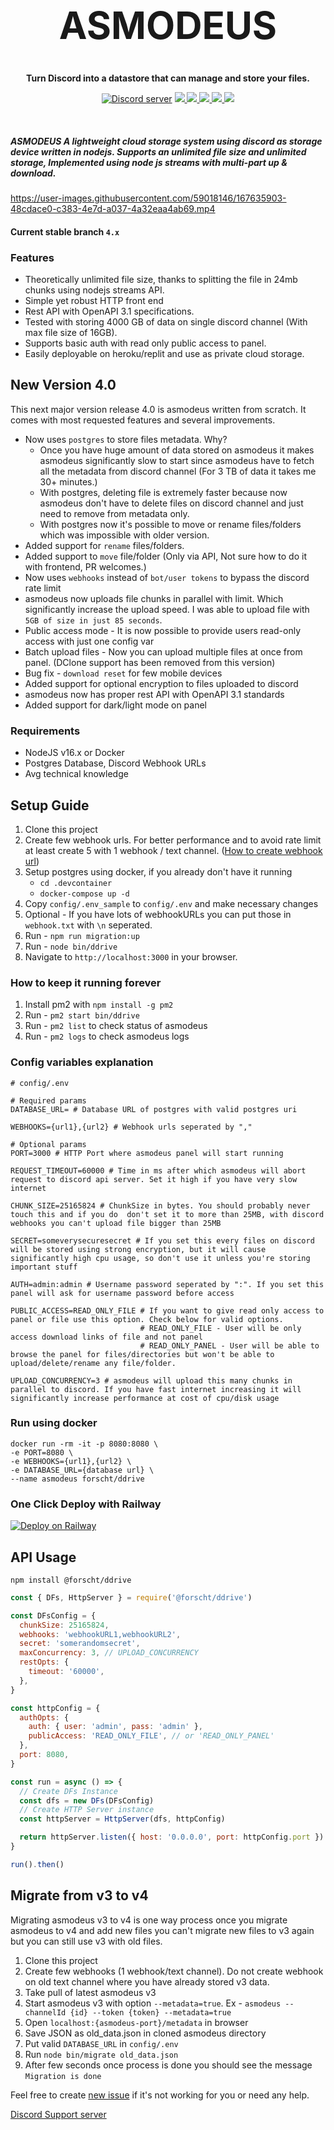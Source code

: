 <h1 align="center" style="font-size: 60px"> ASMODEUS </h1>

<p align="center"><strong> Turn Discord into a datastore that can manage and store your files. </strong></p>
<p align="center">
    <a href="https://discord.gg/3TCZRYafhW">
        <img src="https://img.shields.io/discord/1020806104881561754?color=5865F2&logo=discord&logoColor=white" alt="Discord server" /></a>
    <a href="https://github.com/academicgit/asmodeus/actions/workflows/lint.yml">
        <img src="https://github.com/academicgit/asmodeus/actions/workflows/lint.yml/badge.svg">
    </a>
    <a href="https://hub.docker.com/r/academicgit/asmodeus">
        <img src="https://img.shields.io/docker/v/academicgit/asmodeus?logo=docker">
    </a>
    <a href="https://hub.docker.com/r/academicgit/asmodeus">
        <img src="https://img.shields.io/docker/pulls/academicgit/asmodeus.svg?logo=docker">
    </a>
    <a href="https://github.com/academicgit/asmodeus/actions/workflows/codeql-analysis.yml">
        <img src="https://github.com/academicgit/asmodeus/actions/workflows/codeql-analysis.yml/badge.svg">
    </a>
    <a href="https://github.com/academicgit/asmodeus/blob/v2/LICENSE">
        <img src="https://img.shields.io/badge/License-MIT-yellow.svg">
    </a>

</p>
<br>

##### **ASMODEUS** A lightweight cloud storage system using discord as storage device written in nodejs. Supports an unlimited file size and unlimited storage, Implemented using node js streams with multi-part up & download.

https://user-images.githubusercontent.com/59018146/167635903-48cdace0-c383-4e7d-a037-4a32eaa4ab69.mp4

#### Current stable branch `4.x`


### Features
- Theoretically unlimited file size, thanks to splitting the file in 24mb chunks using nodejs streams API.
- Simple yet robust HTTP front end 
- Rest API with OpenAPI 3.1 specifications.
- Tested with storing 4000 GB of data on single discord channel (With max file size of 16GB).
- Supports basic auth with read only public access to panel.
- Easily deployable on heroku/replit and use as private cloud storage.

## New Version 4.0


This next major version release 4.0 is asmodeus written from scratch. It comes with most requested features and several improvements.

- Now uses `postgres` to store files metadata. Why?
  - Once you have huge amount of data stored on asmodeus it makes asmodeus significantly slow to start since asmodeus have to fetch all the metadata from discord channel (For 3 TB of data it takes me 30+ minutes.)
  - With postgres, deleting file is extremely faster because now asmodeus don't have to delete files on discord channel and just need to remove from metadata only.
  - With postgres now it's possible to move or rename files/folders which was impossible with older version.
- Added support for `rename` files/folders.
- Added support to `move` file/folder (Only via API, Not sure how to do it with frontend, PR welcomes.)
- Now uses `webhooks` instead of `bot/user tokens` to bypass the discord rate limit
- asmodeus now uploads file chunks in parallel with limit. Which significantly increase the upload speed. I was able to upload file with `5GB of size in just 85 seconds`.
- Public access mode - It is now possible to provide users read-only access with just one config var
- Batch upload files - Now you can upload multiple files at once from panel. (DClone support has been removed from this version)
- Bug fix - `download reset` for few mobile devices
- Added support for optional encryption to files uploaded to discord
- asmodeus now has proper rest API with OpenAPI 3.1 standards
- Added support for dark/light mode on panel


### Requirements
- NodeJS v16.x or Docker
- Postgres Database, Discord Webhook URLs
- Avg technical knowledge

## Setup Guide
1. Clone this project
2. Create few webhook urls. For better performance and to avoid rate limit at least create 5 with 1 webhook / text channel. ([How to create webhook url](https://support.discord.com/hc/en-us/articles/228383668-Intro-to-Webhooks))
3. Setup postgres using docker, if you already don't have it running
   - `cd .devcontainer`
   - `docker-compose up -d`
4. Copy `config/.env_sample` to `config/.env` and make necessary changes
5. Optional - If you have lots of webhookURLs you can put those in `webhook.txt` with `\n` seperated.
6. Run - `npm run migration:up`
7. Run - `node bin/ddrive`
8. Navigate to `http://localhost:3000` in your browser.

### How to keep it running forever
1. Install pm2 with `npm install -g pm2`
2. Run - `pm2 start bin/ddrive`
3. Run - `pm2 list` to check status of asmodeus
4. Run - `pm2 logs` to check asmodeus logs

### Config variables explanation
```shell
# config/.env

# Required params
DATABASE_URL= # Database URL of postgres with valid postgres uri

WEBHOOKS={url1},{url2} # Webhook urls seperated by ","

# Optional params
PORT=3000 # HTTP Port where asmodeus panel will start running

REQUEST_TIMEOUT=60000 # Time in ms after which asmodeus will abort request to discord api server. Set it high if you have very slow internet

CHUNK_SIZE=25165824 # ChunkSize in bytes. You should probably never touch this and if you do  don't set it to more than 25MB, with discord webhooks you can't upload file bigger than 25MB

SECRET=someverysecuresecret # If you set this every files on discord will be stored using strong encryption, but it will cause significantly high cpu usage, so don't use it unless you're storing important stuff

AUTH=admin:admin # Username password seperated by ":". If you set this panel will ask for username password before access

PUBLIC_ACCESS=READ_ONLY_FILE # If you want to give read only access to panel or file use this option. Check below for valid options.
                             # READ_ONLY_FILE - User will be only access download links of file and not panel
                             # READ_ONLY_PANEL - User will be able to browse the panel for files/directories but won't be able to upload/delete/rename any file/folder.

UPLOAD_CONCURRENCY=3 # asmodeus will upload this many chunks in parallel to discord. If you have fast internet increasing it will significantly increase performance at cost of cpu/disk usage                                              

```

### Run using docker
```shell
docker run -rm -it -p 8080:8080 \
-e PORT=8080 \
-e WEBHOOKS={url1},{url2} \
-e DATABASE_URL={database url} \
--name asmodeus forscht/ddrive
```
### One Click Deploy with Railway
[![Deploy on Railway](https://railway.app/button.svg)](https://railway.app/new/template/tL53xa)

## API Usage
`npm install @forscht/ddrive`
```javascript
const { DFs, HttpServer } = require('@forscht/ddrive')

const DFsConfig = {
  chunkSize: 25165824,
  webhooks: 'webhookURL1,webhookURL2',
  secret: 'somerandomsecret',
  maxConcurrency: 3, // UPLOAD_CONCURRENCY
  restOpts: {
    timeout: '60000',
  },
}

const httpConfig = {
  authOpts: {
    auth: { user: 'admin', pass: 'admin' },
    publicAccess: 'READ_ONLY_FILE', // or 'READ_ONLY_PANEL'
  },
  port: 8080,
}

const run = async () => {
  // Create DFs Instance
  const dfs = new DFs(DFsConfig)
  // Create HTTP Server instance
  const httpServer = HttpServer(dfs, httpConfig)

  return httpServer.listen({ host: '0.0.0.0', port: httpConfig.port })
}

run().then()

```

## Migrate from v3 to v4
Migrating asmodeus v3 to v4 is one way process once you migrate asmodeus to v4 and add new files you can't migrate new files to v3 again but you can still use v3 with old files.

1. Clone this project
2. Create few webhooks (1 webhook/text channel). Do not create webhook on old text channel where you have already stored v3 data.
3. Take pull of latest asmodeus v3
4. Start asmodeus v3 with option `--metadata=true`. Ex - `asmodeus --channelId {id} --token {token} --metadata=true`
5. Open `localhost:{asmodeus-port}/metadata` in browser
6. Save JSON as old_data.json in cloned asmodeus directory
7. Put valid `DATABASE_URL` in `config/.env`
8. Run `node bin/migrate old_data.json`
9. After few seconds once process is done you should see the message `Migration is done`

Feel free to create [new issue](https://github.com/academicgit/asmodeus/issues/new) if it's not working for you or need any help.

[Discord Support server](https://discord.gg/3TCZRYafhW)
